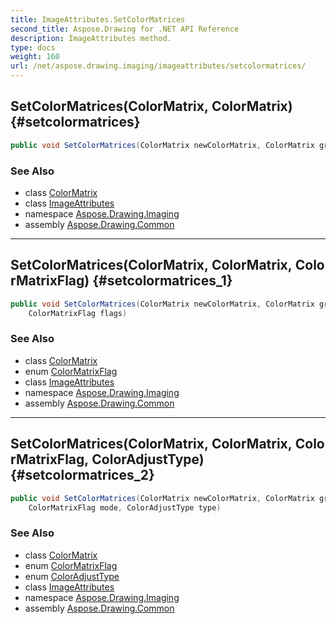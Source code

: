 ```yaml
---
title: ImageAttributes.SetColorMatrices
second_title: Aspose.Drawing for .NET API Reference
description: ImageAttributes method. 
type: docs
weight: 160
url: /net/aspose.drawing.imaging/imageattributes/setcolormatrices/
---
```

## SetColorMatrices(ColorMatrix, ColorMatrix) {#setcolormatrices}

```csharp
public void SetColorMatrices(ColorMatrix newColorMatrix, ColorMatrix grayMatrix)
```

### See Also

* class [ColorMatrix](../../colormatrix/)
* class [ImageAttributes](../)
* namespace [Aspose.Drawing.Imaging](../../imageattributes/)
* assembly [Aspose.Drawing.Common](../../../)

---

## SetColorMatrices(ColorMatrix, ColorMatrix, ColorMatrixFlag) {#setcolormatrices_1}

```csharp
public void SetColorMatrices(ColorMatrix newColorMatrix, ColorMatrix grayMatrix, 
    ColorMatrixFlag flags)
```

### See Also

* class [ColorMatrix](../../colormatrix/)
* enum [ColorMatrixFlag](../../colormatrixflag/)
* class [ImageAttributes](../)
* namespace [Aspose.Drawing.Imaging](../../imageattributes/)
* assembly [Aspose.Drawing.Common](../../../)

---

## SetColorMatrices(ColorMatrix, ColorMatrix, ColorMatrixFlag, ColorAdjustType) {#setcolormatrices_2}

```csharp
public void SetColorMatrices(ColorMatrix newColorMatrix, ColorMatrix grayMatrix, 
    ColorMatrixFlag mode, ColorAdjustType type)
```

### See Also

* class [ColorMatrix](../../colormatrix/)
* enum [ColorMatrixFlag](../../colormatrixflag/)
* enum [ColorAdjustType](../../coloradjusttype/)
* class [ImageAttributes](../)
* namespace [Aspose.Drawing.Imaging](../../imageattributes/)
* assembly [Aspose.Drawing.Common](../../../)


